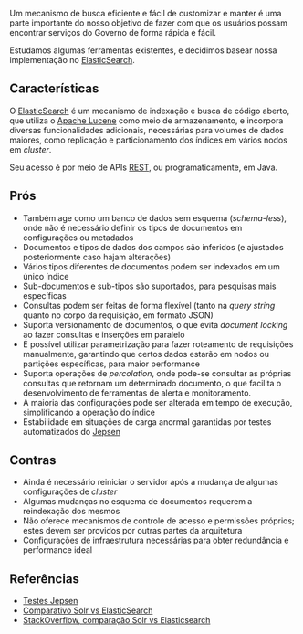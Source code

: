 Um mecanismo de busca eficiente e fácil de customizar e manter é uma parte importante do nosso objetivo de fazer com que
os usuários possam encontrar serviços do Governo de forma rápida e fácil.

Estudamos algumas ferramentas existentes, e decidimos basear nossa implementação no [ElasticSearch][ES].

Características
----

O [ElasticSearch][ES] é um mecanismo de indexação e busca de código aberto, que utiliza o [Apache Lucene][LUCENE] 
como meio de armazenamento, e incorpora diversas funcionalidades adicionais, necessárias para volumes de dados maiores, 
como replicação e particionamento dos índices em vários nodos em _cluster_.

Seu acesso é por meio de APIs [REST][REST], ou programaticamente, em Java.

Prós
----

* Também age como um banco de dados sem esquema (_schema-less_), onde não é necessário definir os tipos de documentos em 
configurações ou metadados
* Documentos e tipos de dados dos campos são inferidos (e ajustados posteriormente caso hajam alterações)
* Vários tipos diferentes de documentos podem ser indexados em um único índice
* Sub-documentos e sub-tipos são suportados, para pesquisas mais específicas
* Consultas podem ser feitas de forma flexível (tanto na _query string_ quanto no corpo da requisição, em formato JSON)
* Suporta versionamento de documentos, o que evita _document locking_ ao fazer consultas e inserções em paralelo
* É possível utilizar parametrização para fazer roteamento de requisições manualmente, garantindo que certos dados 
estarão em nodos ou partições específicas, para maior performance
* Suporta operações de _percolation_, onde pode-se consultar as próprias consultas que retornam um determinado documento, 
o que facilita o desenvolvimento de ferramentas de alerta e monitoramento.
* A maioria das configurações pode ser alterada em tempo de execução, simplificando a operação do índice
* Estabilidade em situações de carga anormal garantidas por testes automatizados do [Jepsen][JEPSEN]

Contras
----

* Ainda é necessário reiniciar o servidor após a mudança de algumas configurações de _cluster_
* Algumas mudanças no esquema de documentos requerem a reindexação dos mesmos
* Não oferece mecanismos de controle de acesso e permissões próprios; estes devem ser providos por outras partes da arquitetura
* Configurações de infraestrutura necessárias para obter redundância e performance ideal

Referências
---

* [Testes Jepsen][JEPSEN]
* [Comparativo Solr vs ElasticSearch][SOLR-ES1]
* [StackOverflow, comparação Solr vs Elasticsearch][SOLR-ES1]

[REST]:http://pt.wikipedia.org/wiki/REST
[ES]:http://www.elasticsearch.org/
[JEPSEN]:https://aphyr.com/posts/317-call-me-maybe-elasticsearch
[SOLR-ES1]:http://solr-vs-elasticsearch.com/
[SOLR-ES2]:http://stackoverflow.com/questions/10213009/solr-vs-elasticsearch
[LUCENE]:http://lucene.apache.org/
